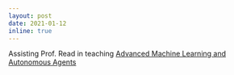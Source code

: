 ```yaml
---
layout: post
date: 2021-01-12
inline: true
---
```


Assisting Prof. Read in teaching <a href="https://synapses.polytechnique.fr/catalogue/2020-2021/ue/637/INF581-advanced-topics-in-artificial-intelligence"> Advanced Machine Learning and Autonomous Agents </a>